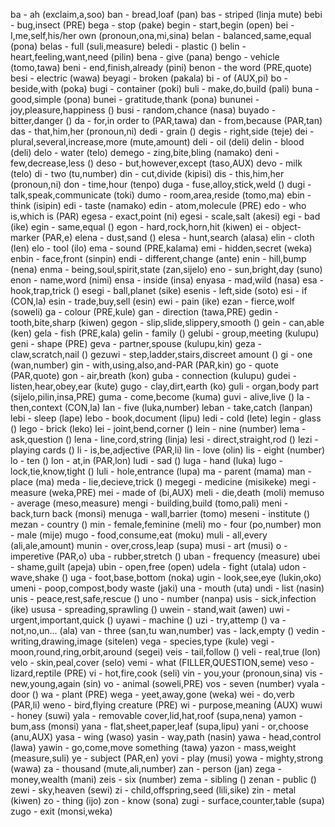 
ba - ah (exclaim,a,soo)
ban - bread,loaf (pan)
bas - striped (linja mute)
bebi - bug,insect (PRE)
bega - stop (pake)
begin - start,begin (open)
bei - I,me,self,his/her own (pronoun,ona,mi,sina)
belan - balanced,same,equal (pona)
belas - full (suli,measure)
beledi - plastic ()
belin - heart,feeling,want,need (pilin)
bena - give (pana)
bengo - vehicle (tomo,tawa)
beni - end,finish,already (pini)
benon - the word (PRE,quote)
besi - electric (wawa)
beyagi - broken (pakala)
bi - of (AUX,pi)
bo - beside,with (poka)
bugi - container (poki)
buli - make,do,build (pali)
buna - good,simple (pona)
bunei - gratitude,thank (pona)
bununei - joy,pleasure,happiness ()
busi - random,chance (nasa)
buyado - bitter,danger ()
da - for,in order to (PAR,tawa)
dan - from,because (PAR,tan)
das - that,him,her (pronoun,ni)
dedi - grain ()
degis - right,side (teje)
dei - plural,several,increase,more (mute,amount)
deli - oil (deli)
delin - blood (deli)
delo - water (telo)
demego - zing,bite,bling (namako)
deni - few,decrease,less ()
deso - but,however,except (taso,AUX)
devo - milk (telo)
di - two (tu,number)
din - cut,divide (kipisi)
dis - this,him,her (pronoun,ni)
don - time,hour (tenpo)
duga - fuse,alloy,stick,weld ()
dugi - talk,speak,communicate (toki)
dumo - room,area,reside (tomo,ma)
ebin - think (isipin)
edi - taste (namako)
edin - atom,molecule (PRE)
edo - who is,which is (PAR)
egesa - exact,point (ni)
egesi - scale,salt (akesi)
egi - bad (ike)
egin - same,equal ()
egon - hard,rock,horn,hit (kiwen)
ei - object-marker (PAR,e)
elena - dust,sand ()
elesa - hunt,search (alasa)
elin - cloth (len)
elo - tool (ilo)
ema - sound (PRE,kalama)
emi - hidden,secret (weka)
enbin - face,front (sinpin)
endi - different,change (ante)
enin - hill,bump (nena)
enma - being,soul,spirit,state (zan,sijelo)
eno - sun,bright,day (suno)
enon - name,word (nimi)
ensa - inside (insa)
enyasa - mad,wild (nasa)
esa - hook,trap,trick ()
esegi - ball,planet (sike)
esenis - left,side (soto)
esi - if (CON,la)
esin - trade,buy,sell (esin)
ewi - pain (ike)
ezan - fierce,wolf (soweli)
ga - colour (PRE,kule)
gan - direction (tawa,PRE)
gedin - tooth,bite,sharp (kiwen)
gegon - slip,slide,slippery,smooth ()
gein - can,able (ken)
gela - fish (PRE,kala)
gelin - family ()
gelubi - group,meeting (kulupu)
geni - shape (PRE)
geva - partner,spouse (kulupu,kin)
geza - claw,scratch,nail ()
gezuwi - step,ladder,stairs,discreet amount ()
gi - one (wan,number)
gin - with,using,also,and-PAR (PAR,kin)
go - quote (PAR,quote)
gon - air,breath (kon)
guba - connection (kulupu)
gudei - listen,hear,obey,ear (kute)
gugo - clay,dirt,earth (ko)
guli - organ,body part (sijelo,pilin,insa,PRE)
guma - come,become (kuma)
guvi - alive,live ()
la - then,context (CON,la)
lan - five (luka,number)
leban - take,catch (lanpan)
lebi - sleep (lape)
lebo - book,document (lipu)
ledi - cold (lete)
legin - glass ()
lego - brick (leko)
lei - joint,bend,corner ()
lein - nine (number)
lema - ask,question ()
lena - line,cord,string (linja)
lesi - direct,straight,rod ()
lezi - playing cards ()
li - is,be,adjective (PAR,li)
lin - love (olin)
lis - eight (number)
lo - ten ()
lon - at,in (PAR,lon)
ludi - sad ()
luga - hand (luka)
lugo - lock,tie,know,tight ()
luli - hole,entrance (lupa)
ma - parent (mama)
man - place (ma)
meda - lie,decieve,trick ()
megegi - medicine (misikeke)
megi - measure (weka,PRE)
mei - made of (bi,AUX)
meli - die,death (moli)
memuso - average (meso,measure)
mengi - building,build (tomo,pali)
meni - back,turn back (monsi)
menuga - wall,barrier (tomo)
meseni - institute ()
mezan - country ()
min - female,feminine (meli)
mo - four (po,number)
mon - male (mije)
mugo - food,consume,eat (moku)
muli - all,every (ali,ale,amount)
munin - over,cross,leap (supa)
musi - art (musi)
o - imperetive (PAR,o)
uba - rubber,stretch ()
uban - frequency (measure)
ubei - shame,guilt (apeja)
ubin - open,free (open)
udela - fight (utala)
udon - wave,shake ()
uga - foot,base,bottom (noka)
ugin - look,see,eye (lukin,oko)
umeni - poop,compost,body waste (jaki)
una - mouth (uta)
undi - list (nasin)
unis - peace,rest,safe,rescue ()
uno - number (nanpa)
usis - sick,infection (ike)
ususa - spreading,sprawling ()
uwein - stand,wait (awen)
uwi - urgent,important,quick ()
uyawi - machine ()
uzi - try,attemp ()
va - not,no,un... (ala)
van - three (san,tu wan,number)
vas - lack,empty ()
vedin - writing,drawing,image (sitelen)
vega - species,type (kule)
vegi - moon,round,ring,orbit,around (segei)
veis - tail,follow ()
veli - real,true (lon)
velo - skin,peal,cover (selo)
vemi - what (FILLER,QUESTION,seme)
veso - lizard,reptile (PRE)
vi - hot,fire,cook (seli)
vin - you,your (pronoun,sina)
vis - new,young,again (sin)
vo - animal (soweli,PRE)
vos - seven (number)
vyala - door ()
wa - plant (PRE)
wega - yeet,away,gone (weka)
wei - do,verb (PAR,li)
weno - bird,flying creature (PRE)
wi - purpose,meaning (AUX)
wuwi - honey (suwi)
yala - removable cover,lid,hat,roof (supa,nena)
yamon - bum,ass (monsi)
yana - flat,sheet,paper,leaf (supa,lipu)
yani - or,choose (anu,AUX)
yasa - wing (waso)
yasin - way,path (nasin)
yawa - head,control (lawa)
yawin - go,come,move something (tawa)
yazon - mass,weight (measure,suli)
ye - subject (PAR,en)
yovi - play (musi)
yowa - mighty,strong (wawa)
za - thousand (mute,ali,number)
zan - person (jan)
zega - money,wealth (mani)
zeis - six (number)
zema - sibling ()
zenan - public ()
zewi - sky,heaven (sewi)
zi - child,offspring,seed (lili,sike)
zin - metal (kiwen)
zo - thing (ijo)
zon - know (sona)
zugi - surface,counter,table (supa)
zugo - exit (monsi,weka)